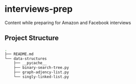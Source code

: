 # interviews-prep
Content while preparing for Amazon and Facebook interviews

## Project Structure
```bash
.
├── README.md
└── data-structures
    ├── __pycache__
    ├── binary-search-tree.py
    ├── graph-adjency-list.py
    └── singly-linked-list.py
```
